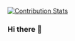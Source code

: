 [![Contribution Stats](https://github-contribution-stats.vercel.app/api/?username=iskakovs)](https://github.com/iskakovs/github-contribution-stats/)


### Hi there 👋

<!--
**iskakovs/iskakovs** is a ✨ _special_ ✨ repository because its `README.md` (this file) appears on your GitHub profile.

Here are some ideas to get you started:

- 🔭 I’m currently working on ...
- 🌱 I’m currently learning ...
- 👯 I’m looking to collaborate on ...
- 🤔 I’m looking for help with ...
- 💬 Ask me about ...
- 📫 How to reach me: ...
- 😄 Pronouns: ...
- ⚡ Fun fact: ...
-->
